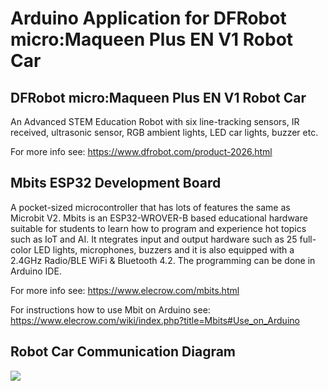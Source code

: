 # Arduino Application for DFRobot micro:Maqueen Plus EN V1 Robot Car

## DFRobot micro:Maqueen Plus EN V1 Robot Car
An Advanced STEM Education Robot with six line-tracking sensors, IR received, ultrasonic sensor, RGB ambient lights, LED car lights, buzzer etc.

For more info see: https://www.dfrobot.com/product-2026.html

## Mbits ESP32 Development Board
A pocket-sized microcontroller that has lots of features the same as Microbit V2. Mbits is an ESP32-WROVER-B based educational hardware suitable for students to learn how to program and experience hot topics such as IoT and AI. It ntegrates input and output hardware such as 25 full-color LED lights, microphones, buzzers and it is also equipped with a 2.4GHz Radio/BLE WiFi & Bluetooth 4.2. The programming can be done in Arduino IDE.

For more info see: https://www.elecrow.com/mbits.html

For instructions how to use Mbit on Arduino see: https://www.elecrow.com/wiki/index.php?title=Mbits#Use_on_Arduino

## Robot Car Communication Diagram

[![](https://mermaid.ink/img/pako:eNqNksFqGzEQhl9l0MkGx5Qel2AITg-lpYEEfPJlLM3GKrsaVZoNmJB3z1haJW0CSXf3MNL8mvn-WT0ay45MZzL9mShYuvZ4n3DcBwCImMRbHzEIbAEz3PKBNcQEWw6SeICrGN9Jd_9Ki-QsKsJfLAT8QFqie6mCMQ7eongOkMiSf6CsgRJlydBzAkkYck8pr-HykDbfBXTD8TicwB6Zs-rlSJBKV6td5YjyeqokldHSsC4Y2kVL3B9w8WUF9Vt_XZaUPtuLzWbXwaiciyxq7SdXuhVQcG1R5brxzpqevX0hQWspSkVoQM0c-L74Aa-hOk1EAGpM87-VMJf9fs4epnz6D_pmYqcmdMbnU7Bo_Wpdcss3qpsfr5oK3DSf-jtPSd1x_QFawydyMMxDqsCt28djn1nakLY8xoEU5G-O-pqVGSmN6J1e3cdyuYy2H2lvOg0d9TgNsjf78KTSKToU-ua8cDJdj0OmlcFJ-O4UrOkkTdRE8_WfVU_PvfIFSg)](https://mermaid-js.github.io/mermaid-live-editor/edit#pako:eNqNksFqGzEQhl9l0MkGx5Qel2AITg-lpYEEfPJlLM3GKrsaVZoNmJB3z1haJW0CSXf3MNL8mvn-WT0ay45MZzL9mShYuvZ4n3DcBwCImMRbHzEIbAEz3PKBNcQEWw6SeICrGN9Jd_9Ki-QsKsJfLAT8QFqie6mCMQ7eongOkMiSf6CsgRJlydBzAkkYck8pr-HykDbfBXTD8TicwB6Zs-rlSJBKV6td5YjyeqokldHSsC4Y2kVL3B9w8WUF9Vt_XZaUPtuLzWbXwaiciyxq7SdXuhVQcG1R5brxzpqevX0hQWspSkVoQM0c-L74Aa-hOk1EAGpM87-VMJf9fs4epnz6D_pmYqcmdMbnU7Bo_Wpdcss3qpsfr5oK3DSf-jtPSd1x_QFawydyMMxDqsCt28djn1nakLY8xoEU5G-O-pqVGSmN6J1e3cdyuYy2H2lvOg0d9TgNsjf78KTSKToU-ua8cDJdj0OmlcFJ-O4UrOkkTdRE8_WfVU_PvfIFSg)